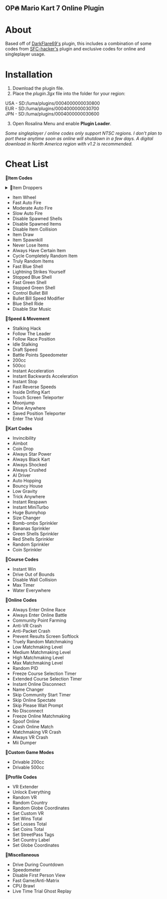 ## OP🔥 Mario Kart 7 Online Plugin

# About
Based off of [DarkFlare69's](https://github.com/DarkFlare69/MK7-Online-NTR-Plugin-v3) plugin, this includes a combination of some codes from [SFC-hacker's](https://github.com/SFC-hacker/MK7-Plugin-Deluxe-3.0.2) plugin and exclusive codes for online and singleplayer usage.

# Installation

1. Download the plugin file.
2. Place the _plugin.3gx_ file into the folder for your region:<br/>

USA - SD:/luma/plugins/0004000000030800<br/>
EUR - SD:/luma/plugins/0004000000030700<br/>
JPN - SD:/luma/plugins/0004000000030600<br/>

3. Open Rosalina Menu and enable **Plugin Loader**.

*Some singleplayer / online codes only support NTSC regions. I don't plan to port these anytime soon as online will shutdown in a few days. A digital download in North America region with v1.2 is recommended.*

# Cheat List
📁**Item Codes**
<details>

<summary>📁Item Droppers</summary>

- Drop Shells
- Drop Mushrooms
- Lucky-7 Drop Mushrooms
- Lucky-7 Drop Star
- Lucky-7 Drop Blooper

</details>

- Item Wheel
- Fast Auto Fire
- Moderate Auto Fire
- Slow Auto Fire
- Disable Spawned Shells
- Disable Spawned Items
- Disable Item Collision
- Item Draw
- Item Spawnkill
- Never Lose Items
- Always Have Certain Item
- Cycle Completely Random Item
- Truly Random Items
- Fast Blue Shell
- Lightning Strikes Yourself
- Stopped Blue Shell
- Fast Green Shell
- Stopped Green Shell
- Control Bullet Bill
- Bullet Bill Speed Modifier
- Blue Shell Ride
- Disable Star Music

📁**Speed & Movement**
- Stalking Hack
- Follow The Leader
- Follow Race Position
- Idle Stalking
- Draft Speed
- Battle Points Speedometer
- 200cc
- 500cc
- Instant Acceleration
- Instant Backwards Acceleration
- Instant Stop
- Fast Reverse Speeds
- Inside Drifing Kart
- Touch Screen Teleporter
- Moonjump
- Drive Anywhere
- Saved Position Teleporter
- Enter The Void

📁**Kart Codes**
- Invincibility
- Aimbot
- Coin Drop
- Always Star Power
- Always Black Kart
- Always Shocked
- Always Crushed
- AI Driver
- Auto Hopping
- Bouncy House
- Low Gravity
- Trick Anywhere
- Instant Respawn
- Instant MiniTurbo
- Huge Bunnyhop
- Size Changer
- Bomb-ombs Sprinkler
- Bananas Sprinkler
- Green Shells Sprinkler
- Red Shells Sprinkler
- Random Sprinkler
- Coin Sprinkler

📁**Course Codes**
- Instant Win
- Drive Out of Bounds
- Disable Wall Collision
- Max Timer
- Water Everywhere

📁**Online Codes**
- Always Enter Online Race
- Always Enter Online Battle
- Community Point Farming
- Anti-VR Crash
- Anti-Packet Crash
- Prevent Results Screen Softlock
- Truely Random Matchmaking
- Low Matchmaking Level
- Medium Matchmaking Level
- High Matchmaking Level
- Max Matchmaking Level
- Random PID
- Freeze Course Selection Timer
- Extended Course Selection Timer
- Instant Online Disconnect
- Name Changer
- Skip Community Start Timer
- Skip Online Spectate
- Skip Please Wait Prompt
- No Disconnect
- Freeze Online Matchmaking
- Spoof Online
- Crash Online Match
- Matchmaking VR Crash
- Always VR Crash
- Mii Dumper

📁**Custom Game Modes**
- Drivable 200cc
- Drivable 500cc

📁**Profile Codes**
- VR Extender
- Unlock Everything
- Random VR
- Random Country
- Random Globe Coordinates
- Set Custom VR
- Set Wins Total
- Set Losses Total
- Set Coins Total
- Set StreetPass Tags
- Set Country Label
- Set Globe Coordinates

📁**Miscellaneous**
- Drive During Countdown
- Speedometer
- Disable First Person View
- Fast Game/Anti-Matrix
- CPU Brawl
- Live Time Trial Ghost Replay
